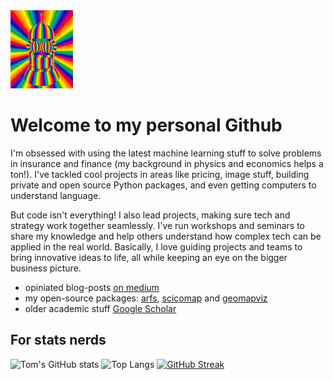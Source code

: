 <img src="./bender.gif" width="100" height="125">


# Welcome to my personal Github

I'm obsessed with using the latest machine learning stuff to solve problems in insurance and finance (my background in physics and economics helps a ton!).  I've tackled cool projects in areas like pricing, image stuff, building private and open source Python packages, and even getting computers to understand language.

But code isn't everything! I also lead projects, making sure tech and strategy work together seamlessly.  I've run workshops and seminars to share my knowledge and help others understand how complex tech can be applied in the real world.  Basically, I love guiding projects and teams to bring innovative ideas to life, all while keeping an eye on the bigger business picture.


 - opiniated blog-posts [on medium](https://medium.com/@bury-thomas)
 - my open-source packages: [arfs](https://arfs.readthedocs.io/en/latest/), [scicomap](https://scicomap.readthedocs.io/en/latest/) and [geomapviz](https://geomapviz.readthedocs.io/en/latest/)
 - older academic stuff [Google Scholar](https://scholar.google.be/citations?user=1fU1ZjIAAAAJ&hl=fr)

## For stats nerds
![Tom's GitHub stats](https://github-readme-stats.vercel.app/api?username=ThomasBury&show_icons=true&theme=radical)
![Top Langs](https://github-readme-stats.vercel.app/api/top-langs/?username=ThomasBury&hide_progress=true)
[![GitHub Streak](https://streak-stats.demolab.com?user=ThomasBury&theme=radical&hide_border=true)](https://git.io/streak-stats)
